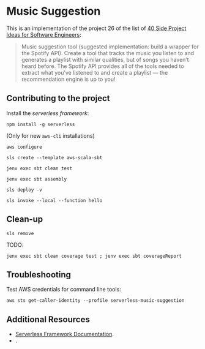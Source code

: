 # Music Suggestion

This is an implementation of the project 26 of the list of [40 Side Project Ideas for Software Engineers](https://www.codementor.io/@npostolovski/40-side-project-ideas-for-software-engineers-g8xckyxef):

> Music suggestion tool (suggested implementation: build a wrapper for the Spotify API). Create a tool that tracks the music you listen to and generates a playlist with similar qualities, but of songs you haven’t heard before. The Spotify API provides all of the tools needed to extract what you’ve listened to and create a playlist — the recommendation engine is up to you!

## Contributing to the project

Install the _serverless framework_:

```shell script
npm install -g serverless
```

(Only for new `aws-cli` installations)
```shell script
aws configure
```

```shell script
sls create --template aws-scala-sbt
```

```shell script
jenv exec sbt clean test
```

```shell script
jenv exec sbt assembly
```

```shell script
sls deploy -v
```

```shell script
sls invoke --local --function hello
```

## Clean-up

```shell script
sls remove
```

TODO:

```shell script
jenv exec sbt clean coverage test ; jenv exec sbt coverageReport
```

## Troubleshooting

Test AWS credentials for command line tools:

```shell script
aws sts get-caller-identity --profile serverless-music-suggestion
```

## Additional Resources

* [Serverless Framework Documentation](https://www.serverless.com/framework/docs/).
* []().
